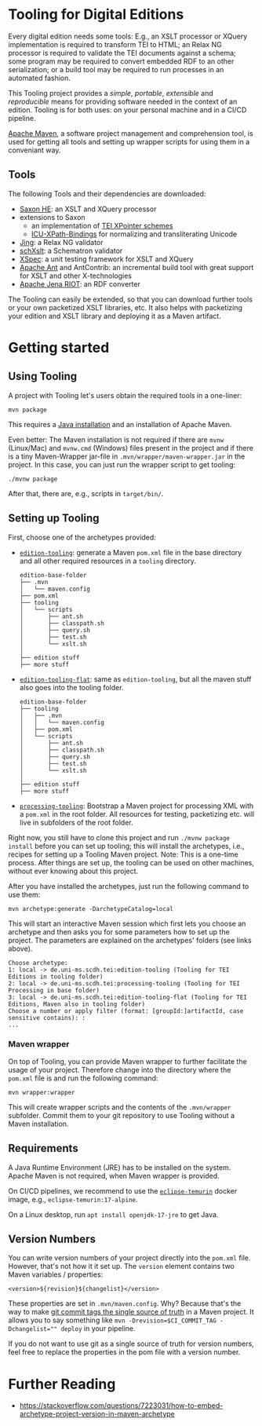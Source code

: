 # Tooling for Digital Editions

Every digital edition needs some tools: E.g., an XSLT processor or
XQuery implementation is required to transform TEI to HTML; an Relax
NG processor is required to validate the TEI documents against a
schema; some program may be required to convert embedded RDF to an
other serialization; or a build tool may be required to run
processes in an automated fashion.

This Tooling project provides a *simple*, *portable*, *extensible* and
*reproducible* means for providing software needed in the context of
an edition. Tooling is for both uses: on your personal machine and in
a CI/CD pipeline.

[Apache Maven](https://maven.apache.org/index.html), a software
project management and comprehension tool, is used for getting all
tools and setting up wrapper scripts for using them in a conveniant
way.


## Tools

The following Tools and their dependencies are downloaded:

- [Saxon HE](https://www.saxonica.com/welcome/welcome.xml): an XSLT
  and XQuery processor
- extensions to Saxon
  - an implementation of [TEI XPointer schemes](https://github.com/SCDH/tei-xpointer-schemes)
  - [ICU-XPath-Bindings](https://github.com/SCDH/icu-xpath-bindings)
    for normalizing and transliterating Unicode
- [Jing](https://relaxng.org/jclark/jing.html): a Relax NG validator
- [schXslt](https://github.com/schxslt/schxslt): a Schematron
  validator
- [XSpec](https://github.com/xspec/xspec): a unit testing framework
  for XSLT and XQuery
- [Apache Ant](https://ant.apache.org/) and AntContrib: an incremental
  build tool with great support for XSLT and other X-technologies
- [Apache Jena RIOT](https://jena.apache.org/documentation/io/): an
  RDF converter

The Tooling can easily be extended, so that you can download further
tools or your own packetized XSLT libraries, etc.  It also helps with
packetizing your edition and XSLT library and deploying it as a Maven
artifact.

# Getting started

## Using Tooling

A project with Tooling let's users obtain the required tools in a one-liner:

```
mvn package
```

This requires a [Java installation](#requirements) and an installation
of Apache Maven.

Even better: The Maven installation is not required if there are
`mvnw` (Linux/Mac) and `mvnw.cmd` (Windows) files present in the
project and if there is a tiny Maven-Wrapper jar-file in
`.mvn/wrapper/maven-wrapper.jar` in the project. In this case, you can
just run the wrapper script to get tooling:

```
./mvnw package
```

After that, there are, e.g., scripts in `target/bin/`.


## Setting up Tooling

First, choose one of the archetypes provided:

- [`edition-tooling`](edition): generate a Maven `pom.xml` file in the base
  directory and all other required resources in a `tooling`
  directory.
  ```
  edition-base-folder
  ├── .mvn
  │   └── maven.config
  ├── pom.xml
  ├── tooling
  │   └── scripts
  │       ├── ant.sh
  │       ├── classpath.sh
  │       ├── query.sh
  │       ├── test.sh
  │       └── xslt.sh
  │
  ├── edition stuff
  ├── more stuff
  ```

- [`edition-tooling-flat`](edition-flat): same as `edition-tooling`, but all the maven
  stuff also goes into the tooling folder.
  ```
  edition-base-folder
  ├── tooling
  │   ├── .mvn
  │   │   └── maven.config
  │   ├── pom.xml
  │   └── scripts
  │       ├── ant.sh
  │       ├── classpath.sh
  │       ├── query.sh
  │       ├── test.sh
  │       └── xslt.sh
  │
  ├── edition stuff
  ├── more stuff
  ```

- [`processing-tooling`](processing): Bootstrap a Maven project for
  processing XML with a `pom.xml` in the root folder. All resources
  for testing, packetizing etc. will live in subfolders of the root
  folder.




Right now, you still have to clone this project and run `./mvnw
package install` before you can set up tooling; this will install the
archetypes, i.e., recipes for setting up a Tooling Maven
project. Note: This is a one-time process. After things are set up,
the tooling can be used on other machines, without ever knowing about
this project.

After you have installed the archetypes, just run the following
command to use them:

```
mvn archetype:generate -DarchetypeCatalog=local
```

This will start an interactive Maven session which first lets you
choose an archetype and then asks you for some parameters how to set
up the project. The parameters are explained on the archetypes'
folders (see links above).

```
Choose archetype:
1: local -> de.uni-ms.scdh.tei:edition-tooling (Tooling for TEI Editions in tooling folder)
2: local -> de.uni-ms.scdh.tei:processing-tooling (Tooling for TEI Processing in base folder)
3: local -> de.uni-ms.scdh.tei:edition-tooling-flat (Tooling for TEI Editions, Maven also in tooling folder)
Choose a number or apply filter (format: [groupId:]artifactId, case sensitive contains): : 
...
```


### Maven wrapper

On top of Tooling, you can provide Maven wrapper to further facilitate
the usage of your project. Therefore change into the directory where
the `pom.xml` file is and run the following command:

```
mvn wrapper:wrapper
```

This will create wrapper scripts and the contents of the
`.mvn/wrapper` subfolder. Commit them to your git repository to use
Tooling without a Maven installation.


## Requirements

A Java Runtime Environment (JRE) has to be installed on the
system. Apache Maven is not required, when Maven wrapper is provided.

On CI/CD pipelines, we recommend to use the
[`eclipse-temurin`](https://hub.docker.com/_/eclipse-temurin) docker
image, e.g., `eclipse-temurin:17-alpine`.

On a Linux desktop, run `apt install openjdk-17-jre` to get Java.



## Version Numbers

You can write version numbers of your project directly into the
`pom.xml` file. However, that's not how it it set up. The `version`
element contains two Maven variables / properties:

	<version>${revision}${changelist}</version>
	
These properties are set in `.mvn/maven.config`. Why? Because that's
the way to make [git commit tags the single source of
truth](https://maven.apache.org/maven-ci-friendly.html) in a Maven
project. It allows you to say something like `mvn
-Drevision=$CI_COMMIT_TAG -Dchangelist="" deploy` in your pipeline.

If you do not want to use git as a single source of truth for version
numbers, feel free to replace the properties in the pom file with a
version number.


# Further Reading

- https://stackoverflow.com/questions/7223031/how-to-embed-archetype-project-version-in-maven-archetype
